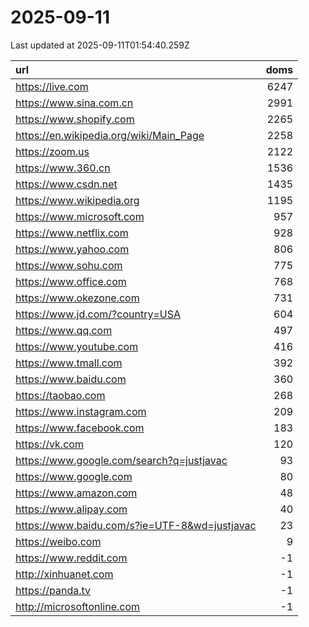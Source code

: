 # 2025-09-11

<!-- BEGIN -->
Last updated at 2025-09-11T01:54:40.259Z

url | doms
:- | -:
https://live.com | 6247
https://www.sina.com.cn | 2991
https://www.shopify.com | 2265
https://en.wikipedia.org/wiki/Main_Page | 2258
https://zoom.us | 2122
https://www.360.cn | 1536
https://www.csdn.net | 1435
https://www.wikipedia.org | 1195
https://www.microsoft.com | 957
https://www.netflix.com | 928
https://www.yahoo.com | 806
https://www.sohu.com | 775
https://www.office.com | 768
https://www.okezone.com | 731
https://www.jd.com/?country=USA | 604
https://www.qq.com | 497
https://www.youtube.com | 416
https://www.tmall.com | 392
https://www.baidu.com | 360
https://taobao.com | 268
https://www.instagram.com | 209
https://www.facebook.com | 183
https://vk.com | 120
https://www.google.com/search?q=justjavac | 93
https://www.google.com | 80
https://www.amazon.com | 48
https://www.alipay.com | 40
https://www.baidu.com/s?ie=UTF-8&wd=justjavac | 23
https://weibo.com | 9
https://www.reddit.com | -1
http://xinhuanet.com | -1
https://panda.tv | -1
http://microsoftonline.com | -1
<!-- END -->
